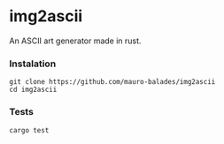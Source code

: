 # img2ascii

An ASCII art generator made in rust.

### Instalation

```
git clone https://github.com/mauro-balades/img2ascii
cd img2ascii
```

### Tests

```
cargo test
```

